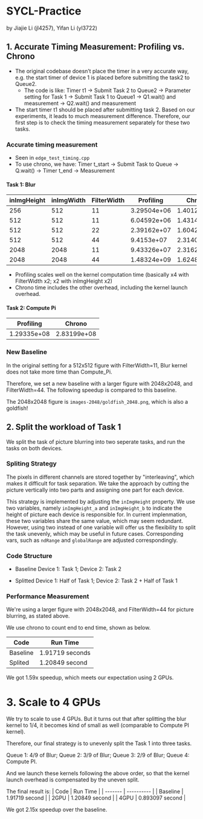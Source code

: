 # SYCL-Practice

by Jiajie Li (jl4257), Yifan Li (yl3722)

## 1. Accurate Timing Measurement: Profiling vs. Chrono

- The original codebase doesn’t place the timer in a very accurate way, e.g. the start timer of device 1 is placed before submitting the task2 to Queue2.
    - The code is like: Timer t1 → Submit Task 2 to Queue2 → Parameter setting for Task 1 → Submit Task 1 to Queue1 → Q1.wait() and measurement → Q2.wait() and measurement
- The start timer t1 should be placed after submitting task 2. Based on our experiments, it leads to much measurement difference. Therefore, our first step is to check the timing measurement separately for these two tasks. 

### Accurate timing measurement
- Seen in `edge_test_timing.cpp`
- To use chrono, we have: Timer t_start → Submit Task to Queue → Q.wait() → Timer t_end → Measurement

#### Task 1: Blur
| inImgHeight | inImgWidth | FilterWidth | Profiling | Chrono |
| --- | --- | --- | --- | --- |
| 256 | 512 | 11 | 3.29504e+06 | 1.40129e+08 |
| 512 | 512 | 11 | 6.04592e+06 | 1.43141e+08 |
| 512 | 512 | 22 | 2.39162e+07 | 1.60424e+08 |
| 512 | 512 | 44 | 9.4153e+07 | 2.31409e+08 |
| 2048 | 2048 | 11 | 9.43326e+07 | 2.31628e+08 |
| 2048 | 2048 | 44 | 1.48324e+09 | 1.6248e+09 |

- Profiling scales well on the kernel computation time (basically x4 with FilterWidth x2; x2 with inImgHeight x2)
- Chrono time includes the other overhead, including the kernel launch overhead.

#### Task 2: Compute Pi

| Profiling | Chrono |
| --- | --- |
| 1.29335e+08 | 2.83199e+08 |

### New Baseline
In the original setting for a 512x512 figure with FilterWidth=11, Blur kernel does not take more time than Compute_Pi. 

Therefore, we set a new baseline with a larger figure with 2048x2048, and FilterWidth=44. The following speedup is compared to this baseline. 

The 2048x2048 figure is `images-2048/goldfish_2048.png`, which is also a goldfish!

## 2. Split the workload of Task 1

We split the task of picture blurring into two seperate tasks, and run the tasks on both devices.

### Spliting Strategy

The pixels in different channels are stored together by "interleaving", which makes it difficult for task separation. We take the approach by cutting the picture vertically into two parts and assigning one part for each device.

This strategy is implemented by adjusting the `inImgHeight` property. We use two variables, namely `inImgHeight_a` and `inImgHeight_b` to indicate the height of picture each device is responsible for. In current implenmation, these two variables share the same value, which may seem redundant. However, using two instead of one variable will offer us the flexibility to split the task unevenly, which may be useful in future cases. Corresponding vars, such as `ndRange` and `globalRange` are adjusted correspondingly. 

### Code Structure

- Baseline
Device 1: Task 1; Device 2: Task 2

- Splitted
Device 1: Half of Task 1; Device 2: Task 2 + Half of Task 1

### Performance Measurement

We're using a larger figure with 2048x2048, and FilterWidth=44 for picture blurring, as stated above. 

We use chrono to count end to end time, shown as below. 

| Code    | Run Time     |
| ------- | ---------- |
| Baseline | 1.91719 seconds |
| Splited  | 1.20849 second |

We got 1.59x speedup, which meets our expectation using 2 GPUs. 

# 3. Scale to 4 GPUs
We try to scale to use 4 GPUs. But it turns out that after splitting the blur kernel to 1/4, it becomes kind of small as well (comparable to Compute PI kernel). 

Therefore, our final strategy is to unevenly split the Task 1 into three tasks. 

Queue 1: 4/9 of Blur; Queue 2: 3/9 of Blur; Queue 3: 2/9 of Blur; Queue 4: Compute PI. 

And we launch these kernels following the above order, so that the kernel launch overhead is compensated by the uneven split. 

The final result is: 
| Code    | Run Time     |
| ------- | ---------- |
| Baseline | 1.91719 second |
| 2GPU  | 1.20849 second |
| 4GPU  | 0.893097 second |

We got 2.15x speedup over the baseline. 